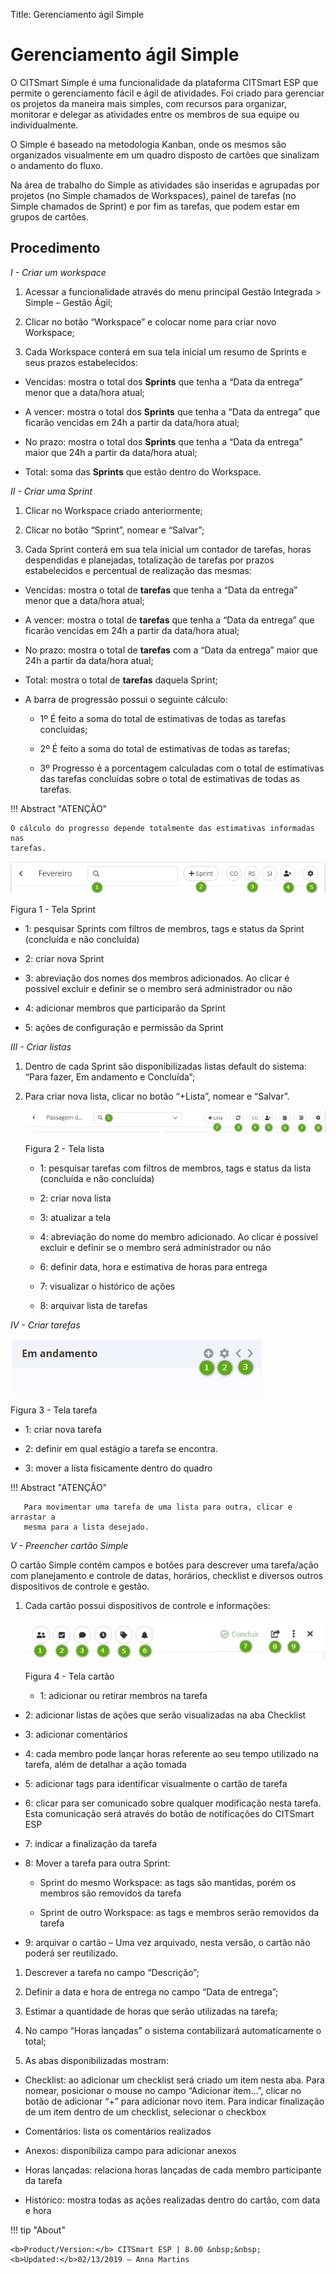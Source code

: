 Title: Gerenciamento ágil Simple

# Gerenciamento ágil Simple


O CITSmart Simple é uma funcionalidade da plataforma CITSmart ESP que permite o
gerenciamento fácil e ágil de atividades. Foi criado para gerenciar os projetos
da maneira mais simples, com recursos para organizar, monitorar e delegar as
atividades entre os membros de sua equipe ou individualmente.

O Simple é baseado na metodologia Kanban, onde os mesmos são organizados
visualmente em um quadro disposto de cartões que sinalizam o andamento do fluxo.

Na área de trabalho do Simple as atividades são inseridas e agrupadas por
projetos (no Simple chamados de Workspaces), painel de tarefas (no Simple
chamados de Sprint) e por fim as tarefas, que podem estar em grupos de cartões.

Procedimento
------------

*I - Criar um workspace*

1.  Acessar a funcionalidade através do menu principal Gestão Integrada \>
    Simple – Gestão Ágil;

2.  Clicar no botão “Workspace” e colocar nome para criar novo Workspace;

3.  Cada Workspace conterá em sua tela inicial um resumo de Sprints e seus
    prazos estabelecidos:

-   Vencidas: mostra o total dos **Sprints** que tenha a “Data da entrega” menor
    que a data/hora atual;

-   A vencer: mostra o total dos **Sprints** que tenha a “Data da entrega” que
    ficarão vencidas em 24h a partir da data/hora atual;

-   No prazo: mostra o total dos **Sprints** que tenha a “Data da entrega” maior
    que 24h a partir da data/hora atual;

-   Total: soma das **Sprints** que estão dentro do Workspace.


*II - Criar uma Sprint*

1.  Clicar no Workspace criado anteriormente;

2.  Clicar no botão “Sprint”, nomear e “Salvar”;

3.  Cada Sprint conterá em sua tela inicial um contador de tarefas, horas
    despendidas e planejadas, totalização de tarefas por prazos estabelecidos e
    percentual de realização das mesmas:

-   Vencidas: mostra o total de **tarefas** que tenha a “Data da entrega” menor
    que a data/hora atual;

-   A vencer: mostra o total de **tarefas** que tenha a “Data da entrega” que
    ficarão vencidas em 24h a partir da data/hora atual;

-   No prazo: mostra o total de **tarefas** com a “Data da entrega” maior que
    24h a partir da data/hora atual;

-   Total: mostra o total de **tarefas** daquela Sprint;

-   A barra de progressão possui o seguinte cálculo:

    -   1º É feito a soma do total de estimativas de todas as tarefas
        concluídas;

    -   2º É feito a soma do total de estimativas de todas as tarefas;

    -   3º Progresso é a porcentagem calculadas com o total de estimativas das
        tarefas concluídas sobre o total de estimativas de todas as tarefas.

!!! Abstract "ATENÇÃO"

    O cálculo do progresso depende totalmente das estimativas informadas nas
    tarefas.


![tela sprint](images/figure-1-simple.png)
    
Figura 1 - Tela Sprint


-   1: pesquisar Sprints com filtros de membros, tags e status da Sprint
    (concluída e não concluída)

-   2: criar nova Sprint

-   3: abreviação dos nomes dos membros adicionados. Ao clicar é possível
    excluir e definir se o membro será administrador ou não

-   4: adicionar membros que participarão da Sprint

-   5: ações de configuração e permissão da Sprint


*III - Criar listas*

1.  Dentro de cada Sprint são disponibilizadas listas default do sistema: “Para
    fazer, Em andamento e Concluída”;

2.  Para criar nova lista, clicar no botão “+Lista”, nomear e “Salvar”.

    ![tela lista](images/figure-2-simple.png)
    
    Figura 2 - Tela lista


    -   1: pesquisar tarefas com filtros de membros, tags e status da lista
    (concluída e não concluída)

    -   2: criar nova lista

    -   3: atualizar a tela

    -   4: abreviação do nome do membro adicionado. Ao clicar é possível excluir e
    definir se o membro será administrador ou não

    -   6: definir data, hora e estimativa de horas para entrega

    -   7: visualizar o histórico de ações

    -   8: arquivar lista de tarefas

*IV - Criar tarefas*

   ![tela tarefa](images/figure-3-simple.png)
    
   Figura 3 - Tela tarefa


   -   1: criar nova tarefa

   -   2: definir em qual estágio a tarefa se encontra.

   -   3: mover a lista fisicamente dentro do quadro

   !!! Abstract "ATENÇÃO"

       Para movimentar uma tarefa de uma lista para outra, clicar e arrastar a
       mesma para a lista desejado.

*V - Preencher cartão Simple*

O cartão Simple contém campos e botões para descrever uma tarefa/ação com
planejamento e controle de datas, horários, checklist e diversos outros
dispositivos de controle e gestão.

1.  Cada cartão possui dispositivos de controle e informações:

     ![tela cartão](images/figure-4-simple.png)
    
      Figura 4 - Tela cartão


    -   1: adicionar ou retirar membros na tarefa

-   2: adicionar listas de ações que serão visualizadas na aba Checklist

-   3: adicionar comentários

-   4: cada membro pode lançar horas referente ao seu tempo utilizado na tarefa,
    além de detalhar a ação tomada

-   5: adicionar tags para identificar visualmente o cartão de tarefa

-   6: clicar para ser comunicado sobre qualquer modificação nesta tarefa. Esta
    comunicação será através do botão de notificações do CITSmart ESP

-   7: indicar a finalização da tarefa

-   8: Mover a tarefa para outra Sprint:

    -   Sprint do mesmo Workspace: as tags são mantidas, porém os membros são
        removidos da tarefa

    -   Sprint de outro Workspace: as tags e membros serão removidos da tarefa

-   9: arquivar o cartão – Uma vez arquivado, nesta versão, o cartão não poderá
    ser reutilizado.

1.  Descrever a tarefa no campo “Descrição”;

2.  Definir a data e hora de entrega no campo “Data de entrega”;

3.  Estimar a quantidade de horas que serão utilizadas na tarefa;

4.  No campo “Horas lançadas” o sistema contabilizará automaticamente o total;

5.  As abas disponibilizadas mostram:

-   Checklist: ao adicionar um checklist será criado um item nesta aba. Para
    nomear, posicionar o mouse no campo “Adicionar item...”, clicar no botão de
    adicionar “+” para adicionar novo item. Para indicar finalização de um item
    dentro de um checklist, selecionar o checkbox

-   Comentários: lista os comentários realizados

-   Anexos: disponibiliza campo para adicionar anexos

-   Horas lançadas: relaciona horas lançadas de cada membro participante da
    tarefa

-   Histórico: mostra todas as ações realizadas dentro do cartão, com data e
    hora

!!! tip "About"

    <b>Product/Version:</b> CITSmart ESP | 8.00 &nbsp;&nbsp;
    <b>Updated:</b>02/13/2019 – Anna Martins

